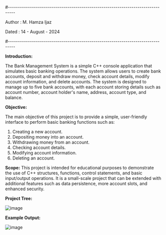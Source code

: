 #---------------------------------------------------------------------------------

Author : M. Hamza Ijaz

Dated : 14 - August - 2024

#---------------------------------------------------------------------------------

**Introduction:**

The Bank Management System is a simple C++ console application that simulates basic banking operations. The system allows users to create bank accounts, deposit and withdraw money, check account details, modify account information, and delete accounts. The system is designed to manage up to five bank accounts, with each account storing details such as account number, account holder's name, address, account type, and balance.



**Objective:**

The main objective of this project is to provide a simple, user-friendly interface to perform basic banking functions such as:

1. Creating a new account.
2. Depositing money into an account.
3. Withdrawing money from an account.
4. Checking account details.
5. Modifying account information.
6. Deleting an account.



**Scope:**
This project is intended for educational purposes to demonstrate the use of C++ structures, functions, control statements, and basic input/output operations. It is a small-scale project that can be extended with additional features such as data persistence, more account slots, and enhanced security.



**Project Tree:**



![image](https://github.com/user-attachments/assets/87885e7e-d79a-47b5-b220-cad8968e9abd)





**Example Output:**


![image](https://github.com/user-attachments/assets/aadaa959-d3e6-406d-88b0-4c2150ca15f8)
